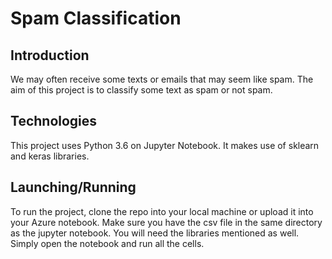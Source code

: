 # Spam Classification

## Introduction
We may often receive some texts or emails that may seem like spam. The aim of this project is to classify some text as spam or not spam. 

## Technologies
This project uses Python 3.6 on Jupyter Notebook. It makes use of sklearn and keras libraries.

## Launching/Running
To run the project, clone the repo into your local machine or upload it into your Azure notebook. Make sure you have the csv file in the same directory as the jupyter notebook. You will need the libraries mentioned as well. Simply open the notebook and run all the cells.
